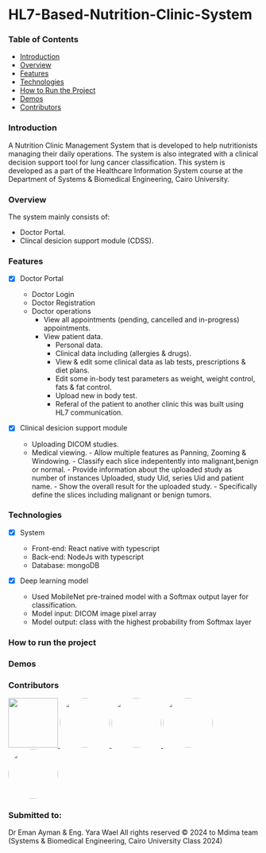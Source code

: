 # HL7-Based-Nutrition-Clinic-System

### Table of Contents

- [Introduction](#introduction)
- [Overview](#overview)
- [Features](#features)
- [Technologies](#technologies)
- [How to Run the Project](#how-to-run-the-project)
- [Demos](#demos)
- [Contributors](#contributors)

### Introduction

A Nutrition Clinic Management System that is developed to help nutritionists managing their daily operations.
The system is also integrated with a clinical decision support tool for lung cancer classification.
This system is developed as a part of the Healthcare Information System course at the Department of Systems & Biomedical Engineering, Cairo University.

### Overview
The system mainly consists of:
- Doctor Portal.
- Clincal desicion support module (CDSS).

### Features 
- [x] Doctor Portal
    - Doctor Login
    - Doctor Registration
    - Doctor operations
        - View all appointments (pending, cancelled and in-progress) appointments.
        - View patient data.
            - Personal data.
            - Clinical data including (allergies & drugs).
            - View & edit some clinical data as lab tests, prescriptions & diet plans.
            - Edit some in-body test parameters as weight, weight control, fats & fat control.
            - Upload new in body test.
            - Referal of the patient to another clinic this was built using HL7 communication.

              
- [x] Clinical desicion support module
   - Uploading DICOM studies.
   - Medical viewing.
            - Allow multiple features as Panning, Zooming & Windowing.
            - Classify each slice indepentently into malignant,benign or normal.
            - Provide information about the uploaded study as number of instances Uploaded, study Uid, series Uid and patient name.
            - Show the overall result for the uploaded study.
            - Specifically define the slices including malignant or benign tumors.
            
### Technologies
- [x] System
    - Front-end: React native with typescript
    - Back-end: NodeJs with typescript
    - Database: mongoDB
     
- [x] Deep learning model
    - Used MobileNet pre-trained model with a Softmax output layer for classification.
    - Model input: DICOM image pixel array
    - Model output: class with the highest probability from Softmax layer
     
### How to run the project

### Demos

### Contributors
<a href="https://github.com/1brahimmohamed">
  <img src="https://avatars.githubusercontent.com/1brahimmohamed" style= border-radius: "100px;" width="100px; "/>
</a>

<a href="https://github.com/mahamedhat">
  <img src="https://avatars.githubusercontent.com/mahamedhat" style="border-radius: 50%;" width="100px; "/>
</a>

<a href="https://github.com/AmeeraMOhammed">
  <img src="https://avatars.githubusercontent.com/AmeeraMOhammed"style="border-radius: 50%;" width="100px; " />
</a>

<a href="https://github.com/doha-eid">
  <img src="https://avatars.githubusercontent.com/doha-eid" style="border-radius: 50%;" width="100px; "/>
</a>

<a href="https://github.com/mayekhaled0">
  <img src="https://avatars.githubusercontent.com/mayekhaled0" style="border-radius: 50%;" width="100px; "/>
</a>
    
      
### Submitted to:
Dr Eman Ayman & Eng. Yara Wael
All rights reserved © 2024 to Mdima team (Systems & Biomedical Engineering, Cairo University Class 2024)


